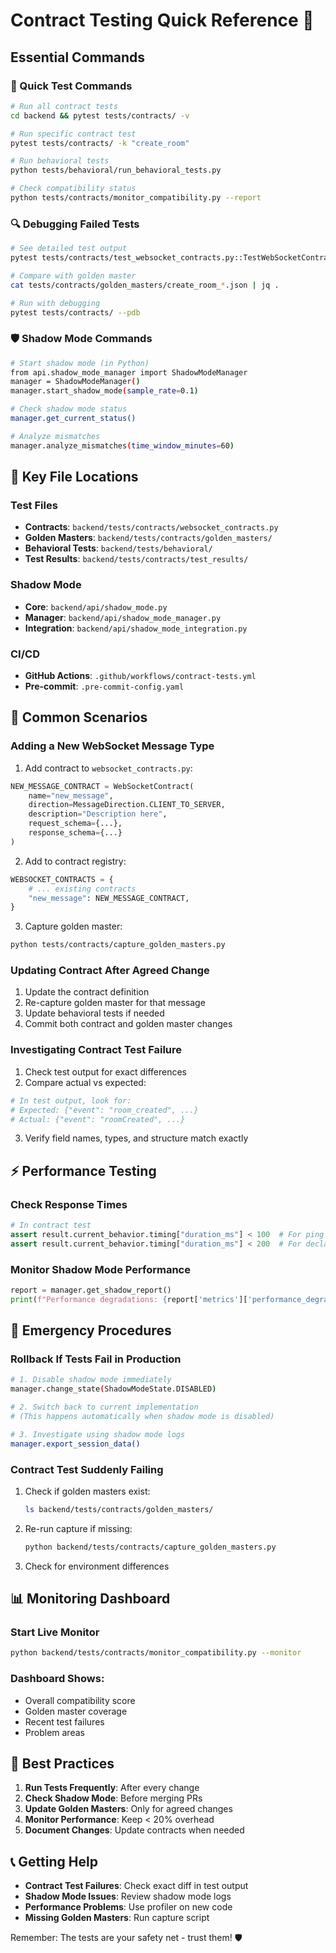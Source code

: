 # Contract Testing Quick Reference 🚀

## Essential Commands

### 🏃 Quick Test Commands
```bash
# Run all contract tests
cd backend && pytest tests/contracts/ -v

# Run specific contract test
pytest tests/contracts/ -k "create_room"

# Run behavioral tests
python tests/behavioral/run_behavioral_tests.py

# Check compatibility status
python tests/contracts/monitor_compatibility.py --report
```

### 🔍 Debugging Failed Tests
```bash
# See detailed test output
pytest tests/contracts/test_websocket_contracts.py::TestWebSocketContracts::test_create_room_contract -vv

# Compare with golden master
cat tests/contracts/golden_masters/create_room_*.json | jq .

# Run with debugging
pytest tests/contracts/ --pdb
```

### 🛡️ Shadow Mode Commands
```bash
# Start shadow mode (in Python)
from api.shadow_mode_manager import ShadowModeManager
manager = ShadowModeManager()
manager.start_shadow_mode(sample_rate=0.1)

# Check shadow mode status
manager.get_current_status()

# Analyze mismatches
manager.analyze_mismatches(time_window_minutes=60)
```

## 📍 Key File Locations

### Test Files
- **Contracts**: `backend/tests/contracts/websocket_contracts.py`
- **Golden Masters**: `backend/tests/contracts/golden_masters/`
- **Behavioral Tests**: `backend/tests/behavioral/`
- **Test Results**: `backend/tests/contracts/test_results/`

### Shadow Mode
- **Core**: `backend/api/shadow_mode.py`
- **Manager**: `backend/api/shadow_mode_manager.py`
- **Integration**: `backend/api/shadow_mode_integration.py`

### CI/CD
- **GitHub Actions**: `.github/workflows/contract-tests.yml`
- **Pre-commit**: `.pre-commit-config.yaml`

## 🔧 Common Scenarios

### Adding a New WebSocket Message Type
1. Add contract to `websocket_contracts.py`:
```python
NEW_MESSAGE_CONTRACT = WebSocketContract(
    name="new_message",
    direction=MessageDirection.CLIENT_TO_SERVER,
    description="Description here",
    request_schema={...},
    response_schema={...}
)
```

2. Add to contract registry:
```python
WEBSOCKET_CONTRACTS = {
    # ... existing contracts
    "new_message": NEW_MESSAGE_CONTRACT,
}
```

3. Capture golden master:
```bash
python tests/contracts/capture_golden_masters.py
```

### Updating Contract After Agreed Change
1. Update the contract definition
2. Re-capture golden master for that message
3. Update behavioral tests if needed
4. Commit both contract and golden master changes

### Investigating Contract Test Failure
1. Check test output for exact differences
2. Compare actual vs expected:
```bash
# In test output, look for:
# Expected: {"event": "room_created", ...}
# Actual: {"event": "roomCreated", ...}
```
3. Verify field names, types, and structure match exactly

## ⚡ Performance Testing

### Check Response Times
```python
# In contract test
assert result.current_behavior.timing["duration_ms"] < 100  # For ping
assert result.current_behavior.timing["duration_ms"] < 200  # For declare
```

### Monitor Shadow Mode Performance
```python
report = manager.get_shadow_report()
print(f"Performance degradations: {report['metrics']['performance_degradations']}")
```

## 🚨 Emergency Procedures

### Rollback If Tests Fail in Production
```bash
# 1. Disable shadow mode immediately
manager.change_state(ShadowModeState.DISABLED)

# 2. Switch back to current implementation
# (This happens automatically when shadow mode is disabled)

# 3. Investigate using shadow mode logs
manager.export_session_data()
```

### Contract Test Suddenly Failing
1. Check if golden masters exist:
   ```bash
   ls backend/tests/contracts/golden_masters/
   ```
2. Re-run capture if missing:
   ```bash
   python backend/tests/contracts/capture_golden_masters.py
   ```
3. Check for environment differences

## 📊 Monitoring Dashboard

### Start Live Monitor
```bash
python backend/tests/contracts/monitor_compatibility.py --monitor
```

### Dashboard Shows:
- Overall compatibility score
- Golden master coverage
- Recent test failures
- Problem areas

## 🎯 Best Practices

1. **Run Tests Frequently**: After every change
2. **Check Shadow Mode**: Before merging PRs
3. **Update Golden Masters**: Only for agreed changes
4. **Monitor Performance**: Keep < 20% overhead
5. **Document Changes**: Update contracts when needed

## 📞 Getting Help

- **Contract Test Failures**: Check exact diff in test output
- **Shadow Mode Issues**: Review shadow mode logs
- **Performance Problems**: Use profiler on new code
- **Missing Golden Masters**: Run capture script

Remember: The tests are your safety net - trust them! 🛡️